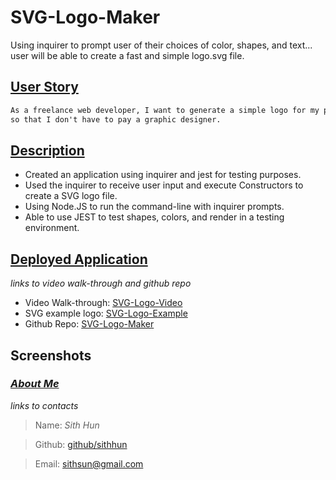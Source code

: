# SVG-Logo-Maker
Using inquirer to prompt user of their choices of color, shapes, and text... user will be able to create a fast and simple logo.svg file.

## <ins>**User Story**</ins>
```md
As a freelance web developer, I want to generate a simple logo for my projects
so that I don't have to pay a graphic designer.
```

## <ins>**Description**</ins>
* Created an application using inquirer and jest for testing purposes.
* Used the inquirer to receive user input and execute Constructors to create a SVG logo file.
* Using Node.JS to run the command-line with inquirer prompts.
* Able to use JEST to test shapes, colors, and render in a testing environment.

## <ins>**Deployed Application**</ins>
*links to video walk-through and github repo*

* Video Walk-through: [SVG-Logo-Video](#)
* SVG example logo: [SVG-Logo-Example](#)
* Github Repo: [SVG-Logo-Maker](https://github.com/SithHun/SVG-Logo-Maker)

## Screenshots

### <ins>*About Me*</ins>
*links to contacts*

> Name: *Sith Hun*

> Github: [github/sithhun](https://github.com/SithHun/)

> Email: [sithsun@gmail.com](mailto:sithsun@gmail.com)

